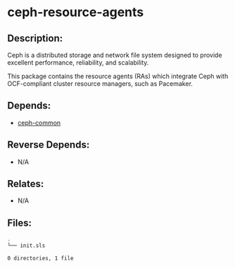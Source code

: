 # ceph-resource-agents

## Description:

Ceph is a distributed storage and network file system designed to provide excellent performance, reliability, and scalability.

This package contains the resource agents (RAs) which integrate Ceph with OCF-compliant cluster resource managers, such as Pacemaker.

## Depends:

  -  [ceph-common](/salt/ceph-common)

## Reverse Depends:

  -  N/A

## Relates:

  -  N/A

## Files:

```bash
.
└── init.sls

0 directories, 1 file
```
